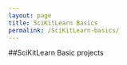 ```yaml
---
layout: page
title: SciKitLearn Basics
permalink: /SciKitLearn-basics/
---
```


##SciKitLearn Basic projects

